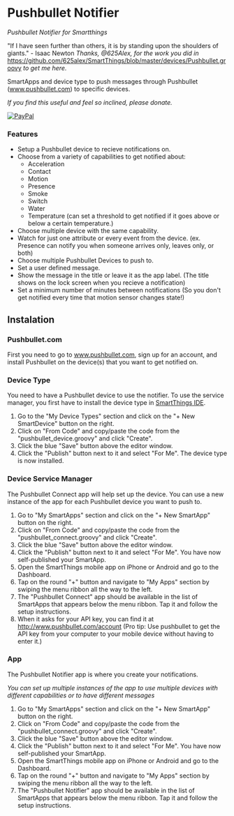 # Pushbullet Notifier
*Pushbullet Notifier for Smartthings*

"If I have seen further than others, it is by standing upon the shoulders of giants." - Isaac Newton *Thanks, @625Alex, for the work you did in* https://github.com/625alex/SmartThings/blob/master/devices/Pushbullet.groovy *to get me here.*

SmartApps and device type to push messages through Pushbullet (www.pushbullet.com) to specific devices.

*If you find this useful and feel so inclined, please donate.*

[![PayPal](https://www.paypalobjects.com/en_US/i/btn/btn_donate_LG.gif)](https://www.paypal.com/cgi-bin/webscr?cmd=_s-xclick&hosted_button_id=M93LDK4QJSSUS)

### Features

* Setup a Pushbullet device to recieve notifications on.
* Choose from a variety of capabilities to get notified about:
	* Acceleration
	* Contact
	* Motion
	* Presence
	* Smoke
	* Switch
	* Water
	* Temperature (can set a threshold to get notified if it goes above or below a certain temperature.)
* Choose multiple device with the same capability.
* Watch for just one attribute or every event from the device. (ex. Presence can notify you when someone arrives only, leaves only, or both)
* Choose multiple Pushbullet Devices to push to.
* Set a user defined message.
* Show the message in the title or leave it as the app label. (The title shows on the lock screen when you recieve a notification)
* Set a minimum number of minutes between notifications (So you don't get notified every time that motion sensor changes state!)

## Instalation

### Pushbullet.com

First you need to go to www.pushbullet.com, sign up for an account, and install Pushbullet on the device(s) that you want to get notified on.

### Device Type

You need to have a Pushbullet device to use the notifier. To use the service manager, you first have to install the device type in [SmartThings IDE](https://graph.api.smartthings.com).

1. Go to the "My Device Types" section and click on the "+ New SmartDevice" button on the right.
2. Click on "From Code" and copy/paste the code from the "pushbullet_device.groovy" and click "Create".
3. Click the blue "Save" button above the editor window.
4. Click the "Publish" button next to it and select "For Me". The device type is now installed.

### Device Service Manager

The Pushbullet Connect app will help set up the device. You can use a new instance of the app for each Pushbullet device you want to push to.

1. Go to "My SmartApps" section and click on the "+ New SmartApp" button on the
right.
2. Click on "From Code" and copy/paste the code from the "pushbullet_connect.groovy" and click "Create".
3. Click the blue "Save" button above the editor window.
4. Click the "Publish" button next to it and select "For Me". You have now self-published your SmartApp.
5. Open the SmartThings mobile app on iPhone or Android and go to the Dashboard.
6. Tap on the round "+" button and navigate to "My Apps" section by swiping the menu ribbon all the way to the left.
7. The "Pushbullet Connect" app should be available in the list of SmartApps that appears below the menu ribbon. Tap it and follow the setup instructions.
8. When it asks for your API key, you can find it at http://www.pushbullet.com/account (Pro tip: Use pushbullet to get the API key from your computer to your mobile device without having to enter it.)

### App

The Pushbullet Notifier app is where you create your notifications.

*You can set up multiple instances of the app to use multiple devices with different capabilities or to have different messages*

1. Go to "My SmartApps" section and click on the "+ New SmartApp" button on the right.
2. Click on "From Code" and copy/paste the code from the "pushbullet_connect.groovy" and click "Create".
3. Click the blue "Save" button above the editor window.
4. Click the "Publish" button next to it and select "For Me". You have now self-published your SmartApp.
5. Open the SmartThings mobile app on iPhone or Android and go to the Dashboard.
6. Tap on the round "+" button and navigate to "My Apps" section by swiping the menu ribbon all the way to the left.
7. The "Pushbullet Notifier" app should be available in the list of SmartApps that appears below the menu ribbon. Tap it and follow the setup instructions.


